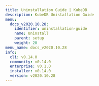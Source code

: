 ```yaml
---
title: Uninstallation Guide | KubeDB
description: KubeDB Unistallation Guide
menu:
  docs_v2020.10.28:
    identifier: uninstallation-guide
    name: Uninstall
    parent: setup
    weight: 20
menu_name: docs_v2020.10.28
info:
  cli: v0.14.0
  community: v0.14.0
  enterprise: v0.1.0
  installer: v0.14.0
  version: v2020.10.28
---
```


